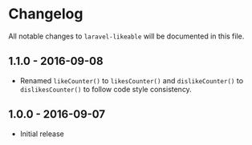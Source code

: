 # Changelog

All notable changes to `laravel-likeable` will be documented in this file.

## 1.1.0 - 2016-09-08

- Renamed `likeCounter()` to `likesCounter()` and `dislikeCounter()` to `dislikesCounter()` to follow code style consistency.

## 1.0.0 - 2016-09-07

- Initial release

